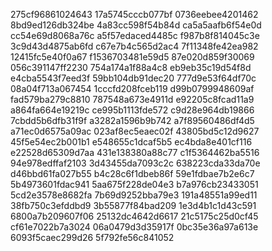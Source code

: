 275cf96861024643
17a5745cccb077bf
0736eebee4201462
8bd9ed126db324be
4a83cc598f54b84d
ca5a5aafb6f54e0d
cc54e69d8068a76c
a5f57edaced4485c
f987b8f814045c3e
3c9d43d4875ab6fd
c67e7b4c565d2ac4
7f11348fe42ea982
12415fc5e40f0a67
f1536703481e59d5
87e020d859f30069
056c391147ff2230
754a174a1f88a4c8
eb9eb35c19d54f8d
e4cba5543f7eed3f
59bb104db91dec20
777d9e53f64df70c
08a04f713a067454
1cccfd208fceb119
d99b0799948609af
fad579ba279c8810
787548a673e4911d
e92205c8fcad11a9
a864fa664e19219c
ce995b1113fde572
c9d28e964db19866
7cbdd5b6dfb31f9f
a3282a1596b9b742
a7f89560486df4d5
a71ec0d6575a09ac
023af8ec5eaec02f
43805bd5c12d9627
45f5e54ec2b001b1
e548655c1dcaf5b5
ec4bda8e401cf116
e22528d65309d7aa
431e138380a88c77
c1f5364462ba5516
94e978edffaf2103
3d43455da7093c2c
638223cda33da70e
d46bbd61fa027b55
b4c28c6f1dbeb86f
59e1fdbae7b2e6c7
5b4973601fdac941
5aa675f228de04e3
b7a976cb23433051
5cd2e3578e8682fa
7b69d9252bba79e3
191a48551a99ed11
38fb750c3efddbd9
3b55877f84bad209
1e3d4b1c1d43c591
6800a7b209607f06
25132dc4642d6617
21c5175c25d0cf45
cf61e7022b7a3024
06a0479d3d35917f
0bc35e36a97a613e
6093f5caec299d26
5f792fe56c841052
